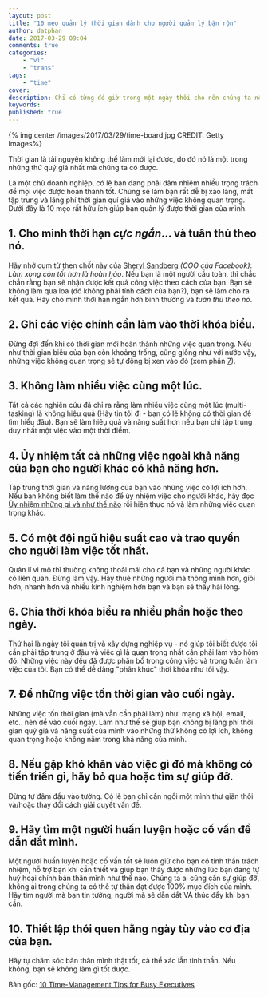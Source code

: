 ```yaml
---
layout: post
title: "10 mẹo quản lý thời gian dành cho người quản lý bận rộn"
author: datphan
date: 2017-03-29 09:04
comments: true
categories:
    - "vi"
    - "trans"
tags:
    - "time"
cover:
description: Chỉ có từng đó giờ trong một ngày thôi cho nên chúng ta nên sử dụng thời gian đó càng hiệu quả càng tốt
keywords:
published: true
---
```


{% img center /images/2017/03/29/time-board.jpg CREDIT: Getty Images%}

Thời gian là tài nguyên không thể làm mới lại được, do đó nó là một trong những thứ quý giá nhất mà chúng ta có được.

Là một chủ doanh nghiệp, có lẽ bạn đang phải đảm nhiệm nhiều trọng trách để mọi việc được hoàn thành tốt. Chúng sẽ làm bạn rất dễ bị xao lãng, mất tập trung và lãng phí thời gian quí giá vào những việc không quan trọng. Dưới đây là 10 mẹo rất hữu ích giúp bạn quản lý được thời gian của mình.

<!-- more -->

## 1. Cho mình thời hạn *cực ngắn*... và tuân thủ theo nó.

Hãy nhớ cụm từ then chốt này của [Sheryl Sandberg](https://en.wikipedia.org/wiki/Sheryl_Sandberg) *(COO của Facebook)*: *Làm xong còn tốt hơn là hoàn hảo*. Nếu bạn là một người cầu toàn, thì chắc chắn rằng bạn sẽ nhận được kết quả công việc theo cách của bạn. Bạn sẽ không làm qua loa (đó không phải tính cách của bạn?), bạn sẽ làm cho ra kết quả. Hãy cho mình thời hạn ngắn hơn bình thường và *tuân thủ theo nó*.


## 2. Ghi các việc chính cần làm vào thời khóa biểu.

Đừng đợi đến khi có thời gian mới hoàn thành những việc quan trọng. Nếu như thời gian biểu của bạn còn khoảng trống, cũng giống như với nước vậy, những việc không quan trọng sẽ tự động bị xen vào đó (xem phần [7](#section-7)).


## 3. Không làm nhiều việc cùng một lúc.

Tất cả các nghiên cứu đã chỉ ra rằng làm nhiều việc cùng một lúc (multi-tasking) là không hiệu quả (Hãy tin tôi đi - bạn có lẽ không có thời gian để tìm hiểu đâu). Bạn sẽ làm hiêụ quả và năng suất hơn nếu bạn chỉ tập trung duy nhất một việc vào một thời điểm.


## 4. Ủy nhiệm tất cả những việc ngoài khả năng của bạn cho người khác có khả năng hơn.

Tập trung thời gian và năng lượng của bạn vào những việc có lợi ích hơn. Nếu bạn không biết làm thế nào để ủy nhiệm việc cho người khác, hãy đọc [Ủy nhiệm những gì và như thế nào](http://www.inc.com/ariana-ayu/how-and-what-to-delegate.html) rồi hiện thực nó và làm những việc quan trọng khác.


## 5. Có một đội ngũ hiệu suất cao và trao quyền cho người làm việc tốt nhất.

Quản lí vi mô thì thường không thoải mái cho cả bạn và những người khác có liên quan. Đừng làm vậy. Hãy thuê những người mà thông minh hơn, giỏi hơn, nhanh hơn và nhiều kinh nghiệm hơn bạn và bạn sẽ thấy hài lòng.


## 6. Chia thời khóa biểu ra nhiều phần hoặc theo ngày.

Thứ hai là ngày tôi quản trị và xây dựng nghiệp vụ - nó giúp tôi biết được tôi cần phải tập trung ở đâu và việc gì là quan trọng nhất cần phải làm vào hôm đó. Những việc này đều đã được phân bổ trong công việc và trong tuần làm việc của tôi. Bạn có thể dễ dàng "phân khúc" thời khóa như tôi vậy.


## <a id="section-7"></a>7. Để những việc tốn thời gian vào cuối ngày.

Những việc tốn thời gian (mà vẫn cần phải làm) như: mạng xã hội, email, etc.. nên để vào cuối ngày. Làm như thế sẽ giúp bạn không bị lãng phí thời gian quý giá và năng suất của mình vào những thứ không có lợi ích, không quan trọng hoặc không nằm trong khả năng của mình.


## 8. Nếu gặp khó khăn vào việc gì đó mà không có tiến triển gì, hãy bỏ qua hoặc tìm sự giúp đỡ.

Đừng tự đâm đầu vào tường. Có lẽ bạn chỉ cần ngồi một mình thư giãn thôi và/hoặc thay đổi cách giải quyết vấn đề.


## 9. Hãy tìm một người huấn luyện hoặc cố vấn để dẫn dắt mình.

Một người huấn luyện hoặc cố vấn tốt sẽ luôn giữ cho bạn có tinh thần trách nhiệm, hỗ trợ bạn khi cần thiết và giúp bạn thấy được những lúc bạn đang tự huỷ hoại chính bản thân mình như thế nào. Chúng ta ai cũng cần sự giúp đỡ, không ai trong chúng ta có thể tự thân đạt được 100% mục đích của mình. Hãy tìm người mà bạn tin tưởng, người mà sẽ dẫn dắt VÀ thúc đẩy khi bạn cần.


## 10. Thiết lập thói quen hằng ngày tùy vào cơ địa của bạn.

Hãy tự chăm sóc bản thân mình thật tốt, cả thể xác lẫn tinh thần. Nếu không, bạn sẽ không làm gì tốt được.


Bản gốc: [10 Time-Management Tips for Busy Executives](www.inc.com/ariana-ayu/10-time-management-tips-for-busy-executives.html)
